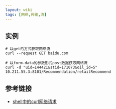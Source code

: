 ```yaml
---
layout: wiki
tags: [网络,传输,流]
---
```


## 实例

```shell
# 以get的方式获取网络流
curl --request GET baidu.com

# 以form-data的参数形式post数据获取网络流
curl -d "uid=144421&stid=171073&oil_id=5" 10.211.55.3:8101/Recommendation/retailRecommend
```

## 参考链接

* [shell中的curl网络请求](https://www.jianshu.com/p/45c8605ec217)
